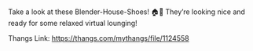 Take a look at these Blender-House-Shoes! 🏠👟 They’re looking nice and ready for some relaxed virtual lounging!

Thangs Link: https://thangs.com/mythangs/file/1124558
